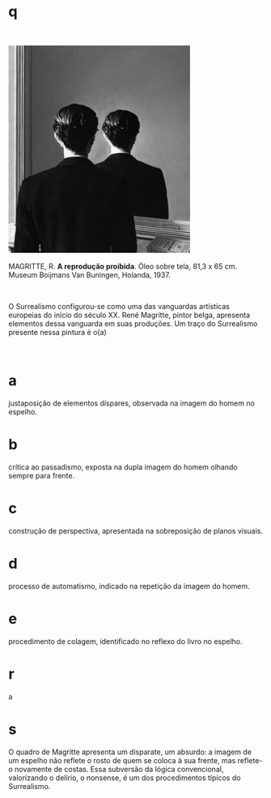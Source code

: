 # q
 

![](58660a51-b96a-36eb-53d9-a68f1e778c41.png)

MAGRITTE, R. **A reprodução proibida**. Óleo sobre tela, 81,3 x 65 cm. Museum Boijmans Van Buningen, Holanda, 1937.

 

O Surrealismo configurou-se como uma das vanguardas artísticas europeias do início do século XX. René Magritte, pintor belga, apresenta elementos dessa vanguarda em suas produções. Um traço do Surrealismo presente nessa pintura é o(a)

 

# a
justaposição de elementos díspares, observada na imagem do homem no espelho.

# b
crítica ao passadismo, exposta na dupla imagem do homem olhando sempre para frente.

# c
construção de perspectiva, apresentada na sobreposição de planos visuais.

# d
processo de automatismo, indicado na repetição da imagem do homem.

# e
procedimento de colagem, identificado no reflexo do livro no espelho.

# r
a

# s
O quadro de Magritte apresenta um disparate, um absurdo: a imagem de um espelho não reflete o rosto de quem se coloca à sua frente, mas reflete-o novamente de costas. Essa subversão da lógica convencional, valorizando o delírio, o nonsense, é um dos procedimentos típicos do Surrealismo.
